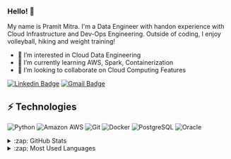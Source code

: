 ### Hello! 👋

My name is Pramit Mitra. I'm a Data Engineer with handon experience with Cloud Infrastructure and Dev-Ops Engineering. Outside of coding, I enjoy volleyball, hiking and weight training!

- 👀 I’m interested in Cloud Data Engineering
- 🌱 I’m currently learning AWS, Spark, Containerization
- 💞️ I’m looking to collaborate on Cloud Computing Features

[![Linkedin Badge](https://img.shields.io/badge/LinkedIn-0077B5?style=for-the-badge&logo=linkedin&logoColor=white)](https://www.https://www.linkedin.com/in/pramitm/)
[![Gmail Badge](https://img.shields.io/badge/-pramit86.mitra@gmail.com-D14836?style=for-the-badge&logo=gmail&logoColor=white&link=mailto:pramit86.mitra@gmail.com)](mailto:pramit86.mitra@gmail.com)

## ⚡ Technologies

![Python](https://img.shields.io/badge/Python-3776AB?style=for-the-badge&logo=python&logoColor=white)
![Amazon AWS](https://img.shields.io/badge/Amazon_AWS-232F3E?style=for-the-badge&logo=amazon-aws&logoColor=white)
![Git](https://img.shields.io/badge/Git-F05032?style=for-the-badge&logo=git&logoColor=white)
![Docker](	https://img.shields.io/badge/Docker-2CA5E0?style=for-the-badge&logo=docker&logoColor=white)
![PostgreSQL](https://img.shields.io/badge/PostgreSQL-316192?style=for-the-badge&logo=postgresql&logoColor=white)
![Oracle](https://img.shields.io/badge/Oracle-316192?style=for-the-badge&logo=postgresql&logoColor=white)

<details>
  <summary>:zap: GitHub Stats</summary>

  <img align="left" alt="Veer's GitHub Stats" src="https://github-readme-stats.vercel.app/api?username=V3RS&show_icons=true&hide_border=true" />

</details>

<details>
  <summary>:zap: Most Used Languages</summary>

<img align="left" alt="Veer's GitHub Top Languages" src="https://github-readme-stats.vercel.app/api/top-langs/?username=V3RS" />

</details>

<!---
pramitmitra/pramitmitra is a ✨ special ✨ repository because its `README.md` (this file) appears on your GitHub profile.
You can click the Preview link to take a look at your changes.
--->



